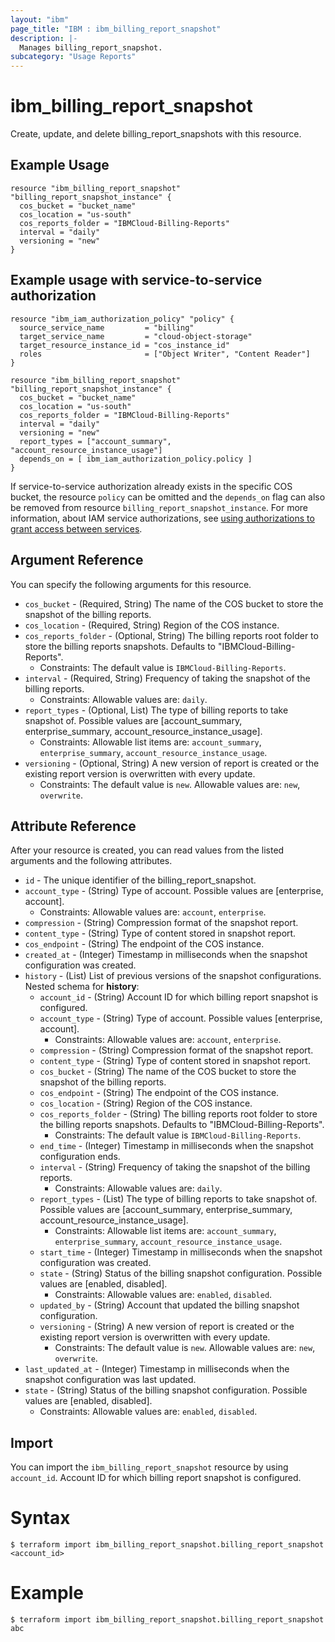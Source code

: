 ```yaml
---
layout: "ibm"
page_title: "IBM : ibm_billing_report_snapshot"
description: |-
  Manages billing_report_snapshot.
subcategory: "Usage Reports"
---
```


# ibm_billing_report_snapshot

Create, update, and delete billing_report_snapshots with this resource.

## Example Usage

```hcl
resource "ibm_billing_report_snapshot" "billing_report_snapshot_instance" {
  cos_bucket = "bucket_name"
  cos_location = "us-south"
  cos_reports_folder = "IBMCloud-Billing-Reports"
  interval = "daily"
  versioning = "new"
}
```

## Example usage with service-to-service authorization

```hcl
resource "ibm_iam_authorization_policy" "policy" {
  source_service_name         = "billing"
  target_service_name         = "cloud-object-storage"
  target_resource_instance_id = "cos_instance_id"
  roles                       = ["Object Writer", "Content Reader"]
}

resource "ibm_billing_report_snapshot" "billing_report_snapshot_instance" {
  cos_bucket = "bucket_name"
  cos_location = "us-south"
  cos_reports_folder = "IBMCloud-Billing-Reports"
  interval = "daily"
  versioning = "new"
  report_types = ["account_summary", "account_resource_instance_usage"]
  depends_on = [ ibm_iam_authorization_policy.policy ]
}
```
If service-to-service authorization already exists in the specific COS bucket, the resource `policy` can be omitted and the `depends_on` flag can also be removed from resource `billing_report_snapshot_instance`. For more information, about IAM service authorizations, see [using authorizations to grant access between services](https://registry.terraform.io/providers/IBM-Cloud/ibm/latest/docs/resources/iam_authorization_policy).

## Argument Reference

You can specify the following arguments for this resource.

* `cos_bucket` - (Required, String) The name of the COS bucket to store the snapshot of the billing reports.
* `cos_location` - (Required, String) Region of the COS instance.
* `cos_reports_folder` - (Optional, String) The billing reports root folder to store the billing reports snapshots. Defaults to "IBMCloud-Billing-Reports".
  * Constraints: The default value is `IBMCloud-Billing-Reports`.
* `interval` - (Required, String) Frequency of taking the snapshot of the billing reports.
  * Constraints: Allowable values are: `daily`.
* `report_types` - (Optional, List) The type of billing reports to take snapshot of. Possible values are [account_summary, enterprise_summary, account_resource_instance_usage].
  * Constraints: Allowable list items are: `account_summary`, `enterprise_summary`, `account_resource_instance_usage`.
* `versioning` - (Optional, String) A new version of report is created or the existing report version is overwritten with every update.
  * Constraints: The default value is `new`. Allowable values are: `new`, `overwrite`.

## Attribute Reference

After your resource is created, you can read values from the listed arguments and the following attributes.

* `id` - The unique identifier of the billing_report_snapshot.
* `account_type` - (String) Type of account. Possible values are [enterprise, account].
  * Constraints: Allowable values are: `account`, `enterprise`.
* `compression` - (String) Compression format of the snapshot report.
* `content_type` - (String) Type of content stored in snapshot report.
* `cos_endpoint` - (String) The endpoint of the COS instance.
* `created_at` - (Integer) Timestamp in milliseconds when the snapshot configuration was created.
* `history` - (List) List of previous versions of the snapshot configurations.
Nested schema for **history**:
	* `account_id` - (String) Account ID for which billing report snapshot is configured.
	* `account_type` - (String) Type of account. Possible values [enterprise, account].
	  * Constraints: Allowable values are: `account`, `enterprise`.
	* `compression` - (String) Compression format of the snapshot report.
	* `content_type` - (String) Type of content stored in snapshot report.
	* `cos_bucket` - (String) The name of the COS bucket to store the snapshot of the billing reports.
	* `cos_endpoint` - (String) The endpoint of the COS instance.
	* `cos_location` - (String) Region of the COS instance.
	* `cos_reports_folder` - (String) The billing reports root folder to store the billing reports snapshots. Defaults to "IBMCloud-Billing-Reports".
	  * Constraints: The default value is `IBMCloud-Billing-Reports`.
	* `end_time` - (Integer) Timestamp in milliseconds when the snapshot configuration ends.
	* `interval` - (String) Frequency of taking the snapshot of the billing reports.
	  * Constraints: Allowable values are: `daily`.
	* `report_types` - (List) The type of billing reports to take snapshot of. Possible values are [account_summary, enterprise_summary, account_resource_instance_usage].
	  * Constraints: Allowable list items are: `account_summary`, `enterprise_summary`, `account_resource_instance_usage`.
	* `start_time` - (Integer) Timestamp in milliseconds when the snapshot configuration was created.
	* `state` - (String) Status of the billing snapshot configuration. Possible values are [enabled, disabled].
	  * Constraints: Allowable values are: `enabled`, `disabled`.
	* `updated_by` - (String) Account that updated the billing snapshot configuration.
	* `versioning` - (String) A new version of report is created or the existing report version is overwritten with every update.
	  * Constraints: The default value is `new`. Allowable values are: `new`, `overwrite`.
* `last_updated_at` - (Integer) Timestamp in milliseconds when the snapshot configuration was last updated.
* `state` - (String) Status of the billing snapshot configuration. Possible values are [enabled, disabled].
  * Constraints: Allowable values are: `enabled`, `disabled`.


## Import

You can import the `ibm_billing_report_snapshot` resource by using `account_id`. Account ID for which billing report snapshot is configured.

# Syntax
```
$ terraform import ibm_billing_report_snapshot.billing_report_snapshot <account_id>
```

# Example
```
$ terraform import ibm_billing_report_snapshot.billing_report_snapshot abc
```
